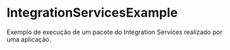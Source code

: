 # IntegrationServicesExample
Exemplo de execução de um pacote do Integration Services realizado por uma aplicação.
